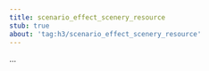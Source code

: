 ```yaml
---
title: scenario_effect_scenery_resource
stub: true
about: 'tag:h3/scenario_effect_scenery_resource'
---
```

...
